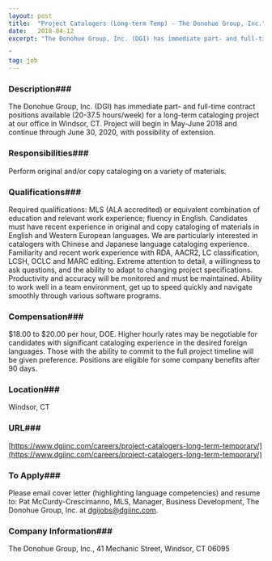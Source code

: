 ```yaml
---
layout: post
title:  "Project Catalogers (Long-term Temp) - The Donohue Group, Inc."
date:   2018-04-12
excerpt: "The Donohue Group, Inc. (DGI) has immediate part- and full-time contract positions available (20-37.5 hours/week) for a long-term cataloging project at our office in Windsor, CT. Project will begin in May-June 2018 and continue through June 30, 2020, with possibility of extension.

"
tag: job
---
```


### Description###

The Donohue Group, Inc. (DGI) has immediate part- and full-time contract positions available (20-37.5 hours/week) for a long-term cataloging project at our office in Windsor, CT. Project will begin in May-June 2018 and continue through June 30, 2020, with possibility of extension.




### Responsibilities###

Perform original and/or copy cataloging on a variety of materials. 


### Qualifications###

Required qualifications: MLS (ALA accredited) or equivalent combination of education and relevant work experience; fluency in English. Candidates must have recent experience in original and copy cataloging of materials in English and Western European languages. We are particularly interested in catalogers with Chinese and Japanese language cataloging experience. Familiarity and recent work experience with RDA, AACR2, LC classification, LCSH, OCLC and MARC editing. Extreme attention to detail, a willingness to ask questions, and the ability to adapt to changing project specifications. Productivity and accuracy will be monitored and must be maintained. Ability to work well in a team environment, get up to speed quickly and navigate smoothly through various software programs. 



### Compensation###

$18.00 to $20.00 per hour, DOE. Higher hourly rates may be negotiable for candidates with significant cataloging experience in the desired foreign languages. Those with the ability to commit to the full project timeline will be given preference. Positions are eligible for some company benefits after 90 days.


### Location###

Windsor, CT


### URL###

[https://www.dgiinc.com/careers/project-catalogers-long-term-temporary/](https://www.dgiinc.com/careers/project-catalogers-long-term-temporary/)

### To Apply###

Please email cover letter (highlighting language competencies) and resume to: Pat McCurdy-Crescimanno, MLS, Manager, Business Development, The Donohue Group, Inc. at dgijobs@dgiinc.com. 


### Company Information###

The Donohue Group, Inc., 41 Mechanic Street, Windsor, CT 06095



